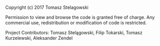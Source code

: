 Copyright (c) 2017 Tomasz Stelagowski

Permission to view and browse the code is granted free of charge. Any commercial use, redistribution or modification of code is restricted.

Project Contributors: Tomasz Stelągowski, Filip Tokarski, Tomasz Kurzelewski, Aleksander Zendel
